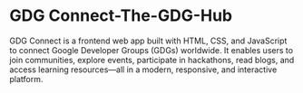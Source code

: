 # GDG Connect-The-GDG-Hub
GDG Connect is a frontend web app built with HTML, CSS, and JavaScript to connect Google Developer Groups (GDGs) worldwide. It enables users to join communities, explore events, participate in hackathons, read blogs, and access learning resources—all in a modern, responsive, and interactive platform.
